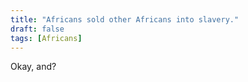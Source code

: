 ```yaml
---
title: "Africans sold other Africans into slavery."
draft: false
tags: [Africans]
---
```


Okay, and?

